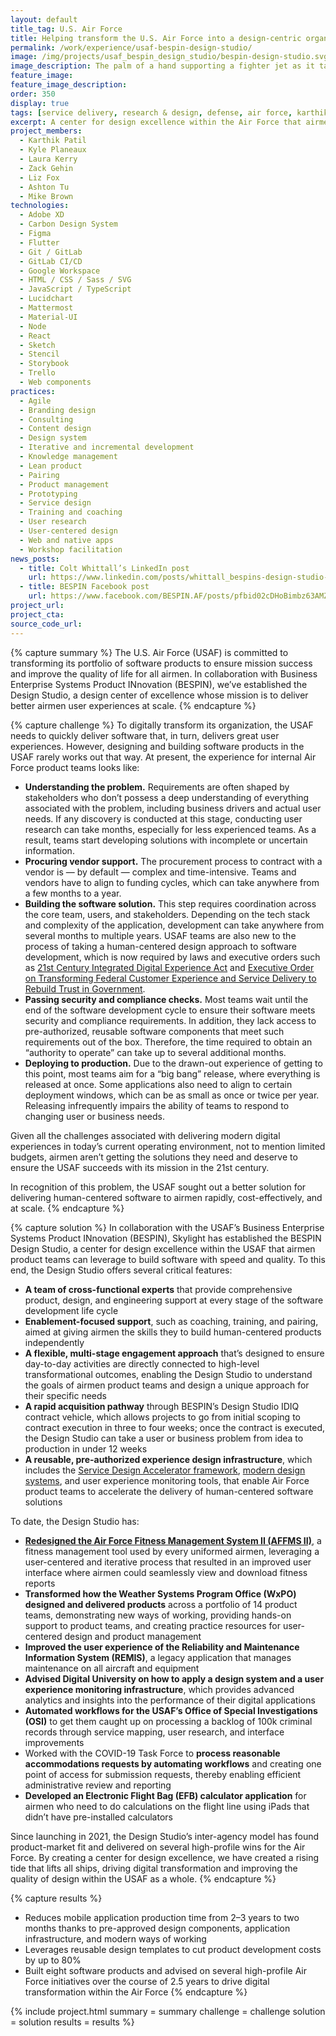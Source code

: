 ```yaml
---
layout: default
title_tag: U.S. Air Force
title: Helping transform the U.S. Air Force into a design-centric organization
permalink: /work/experience/usaf-bespin-design-studio/
image: /img/projects/usaf_bespin_design_studio/bespin-design-studio.svg
image_description: The palm of a hand supporting a fighter jet as it takes off into a blue sky.
feature_image:
feature_image_description:
order: 350
display: true
tags: [service delivery, research & design, defense, air force, karthik patil, kyle planeaux, laura kerry, zack gehin, liz fox, ashton tu, mike brown]
excerpt: A center for design excellence within the Air Force that airmen can leverage to build useful, usable, and secure software quickly and cost-effectively.
project_members:
  - Karthik Patil
  - Kyle Planeaux
  - Laura Kerry
  - Zack Gehin
  - Liz Fox
  - Ashton Tu
  - Mike Brown
technologies:
  - Adobe XD
  - Carbon Design System
  - Figma
  - Flutter
  - Git / GitLab
  - GitLab CI/CD
  - Google Workspace
  - HTML / CSS / Sass / SVG
  - JavaScript / TypeScript
  - Lucidchart
  - Mattermost
  - Material-UI
  - Node
  - React
  - Sketch
  - Stencil
  - Storybook
  - Trello
  - Web components
practices:
  - Agile 
  - Branding design
  - Consulting
  - Content design
  - Design system
  - Iterative and incremental development
  - Knowledge management
  - Lean product
  - Pairing
  - Product management
  - Prototyping
  - Service design
  - Training and coaching
  - User research
  - User-centered design
  - Web and native apps
  - Workshop facilitation
news_posts:
  - title: Colt Whittall’s LinkedIn post
    url: https://www.linkedin.com/posts/whittall_bespins-design-studio-activity-6971094854336471040-tZBP/
  - title: BESPIN Facebook post
    url: https://www.facebook.com/BESPIN.AF/posts/pfbid02cDHoBimbz63AMZopeVys67YGiT91cwfDC2QTxvq8cWKtm3sj1TZx9N7p2Xsq7F3rl
project_url:
project_cta:
source_code_url:
---
```


{% capture summary %}
The U.S. Air Force (USAF) is committed to transforming its portfolio of software products to ensure mission success and improve the quality of life for all airmen. In collaboration with Business Enterprise Systems Product INnovation (BESPIN), we’ve established the Design Studio, a design center of excellence whose mission is to deliver better airmen user experiences at scale.
{% endcapture %}

{% capture challenge %}
To digitally transform its organization, the USAF needs to quickly deliver software that, in turn, delivers great user experiences. However, designing and building software products in the USAF rarely works out that way. At present, the experience for internal Air Force product teams looks like:
- **Understanding the problem.** Requirements are often shaped by stakeholders who don’t possess a deep understanding of everything associated with the problem, including business drivers and actual user needs. If any discovery is conducted at this stage, conducting user research can take months, especially for less experienced teams. As a result, teams start developing solutions with incomplete or uncertain information.
- **Procuring vendor support.** The procurement process to contract with a vendor is — by default — complex and time-intensive. Teams and vendors have to align to funding cycles, which can take anywhere from a few months to a year.
- **Building the software solution.** This step requires coordination across the core team, users, and stakeholders. Depending on the tech stack and complexity of the application, development can take anywhere from several months to multiple years. USAF teams are also new to the process of taking a human-centered design approach to software development, which is now required by laws and executive orders such as [21st Century Integrated Digital Experience Act](https://digital.gov/resources/21st-century-integrated-digital-experience-act/) and [Executive Order on Transforming Federal Customer Experience and Service Delivery to Rebuild Trust in Government](https://www.whitehouse.gov/briefing-room/presidential-actions/2021/12/13/executive-order-on-transforming-federal-customer-experience-and-service-delivery-to-rebuild-trust-in-government/).
- **Passing security and compliance checks.** Most teams wait until the end of the software development cycle to ensure their software meets security and compliance requirements. In addition, they lack access to pre-authorized, reusable software components that meet such requirements out of the box. Therefore, the time required to obtain an “authority to operate” can take up to several additional months.
- **Deploying to production.** Due to the drawn-out experience of getting to this point, most teams aim for a “big bang” release, where everything is released at once. Some applications also need to align to certain deployment windows, which can be as small as once or twice per year. Releasing infrequently impairs the ability of teams to respond to changing user or business needs.

Given all the challenges associated with delivering modern digital experiences in today’s current operating environment, not to mention limited budgets, airmen aren’t getting the solutions they need and deserve to ensure the USAF succeeds with its mission in the 21st century.

In recognition of this problem, the USAF sought out a better solution for delivering human-centered software to airmen rapidly, cost-effectively, and at scale.
{% endcapture %}

{% capture solution %}
In collaboration with the USAF’s Business Enterprise Systems Product INnovation (BESPIN), Skylight has established the BESPIN Design Studio, a center for design excellence within the USAF that airmen product teams can leverage to build software with speed and quality. To this end, the Design Studio offers several critical features:
- **A team of cross-functional experts** that provide comprehensive product, design, and engineering support at every stage of the software development life cycle
- **Enablement-focused support**, such as coaching, training, and pairing, aimed at giving airmen the skills they to build human-centered products independently
- **A flexible, multi-stage engagement approach** that’s designed to ensure day-to-day activities are directly connected to high-level transformational outcomes, enabling the Design Studio to understand the goals of airmen product teams and design a unique approach for their specific needs 
- **A rapid acquisition pathway** through BESPIN’s Design Studio IDIQ contract vehicle, which allows projects to go from initial scoping to contract execution in three to four weeks; once the contract is executed, the Design Studio can take a user or business problem from idea to production in under 12 weeks
- **A reusable, pre-authorized experience design infrastructure**, which includes the [Service Design Accelerator framework](https://skylight.digital/work/experience/usaf-service-design-capacity-building/), [modern design systems](https://skylight.digital/work/experience/usaf-bespin-design-system/), and user experience monitoring tools, that enable Air Force product teams to accelerate the delivery of human-centered software solutions

To date, the Design Studio has:
- **[Redesigned the Air Force Fitness Management System II (AFFMS II)](https://skylight.digital/work/experience/air-force-fitness-management-system/)**, a fitness management tool used by every uniformed airmen, leveraging a user-centered and iterative process that resulted in an improved user interface where airmen could seamlessly view and download fitness reports
- **Transformed how the Weather Systems Program Office (WxPO) designed and delivered products** across a portfolio of 14 product teams, demonstrating new ways of working, providing hands-on support to product teams, and creating practice resources for user-centered design and product management 
- **Improved the user experience of the Reliability and Maintenance Information System (REMIS)**, a legacy application that manages maintenance on all aircraft and equipment
- **Advised Digital University on how to apply a design system and a user experience monitoring infrastructure**, which provides advanced analytics and insights into the performance of their digital applications
- **Automated workflows for the USAF’s Office of Special Investigations (OSI)** to get them caught up on processing a backlog of 100k criminal records through service mapping, user research, and interface improvements
- Worked with the COVID-19 Task Force to **process reasonable accommodations requests by automating workflows** and creating one point of access for submission requests, thereby enabling efficient administrative review and reporting
- **Developed an Electronic Flight Bag (EFB) calculator application** for airmen who need to do calculations on the flight line using iPads that didn’t have pre-installed calculators

Since launching in 2021, the Design Studio’s inter-agency model has found product-market fit and delivered on several high-profile wins for the Air Force. By creating a center for design excellence, we have created a rising tide that lifts all ships, driving digital transformation and improving the quality of design within the USAF as a whole.
{% endcapture %}

{% capture results %}
- Reduces mobile application production time from 2–3 years to two months thanks to pre-approved design components, application infrastructure, and modern ways of working
- Leverages reusable design templates to cut product development costs by up to 80%
- Built eight software products and advised on several high-profile Air Force initiatives over the course of 2.5 years to drive digital transformation within the Air Force
{% endcapture %}

{% include project.html
  summary = summary
  challenge = challenge
  solution = solution
  results = results
%}
